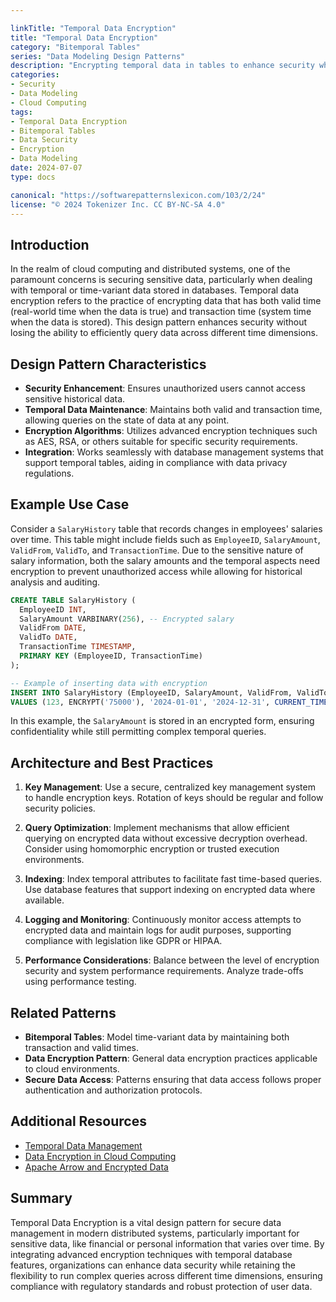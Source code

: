 ```yaml
---

linkTitle: "Temporal Data Encryption"
title: "Temporal Data Encryption"
category: "Bitemporal Tables"
series: "Data Modeling Design Patterns"
description: "Encrypting temporal data in tables to enhance security while maintaining data access flexibility across different time dimensions."
categories:
- Security
- Data Modeling
- Cloud Computing
tags:
- Temporal Data Encryption
- Bitemporal Tables
- Data Security
- Encryption
- Data Modeling
date: 2024-07-07
type: docs

canonical: "https://softwarepatternslexicon.com/103/2/24"
license: "© 2024 Tokenizer Inc. CC BY-NC-SA 4.0"
---
```



## Introduction

In the realm of cloud computing and distributed systems, one of the paramount concerns is securing sensitive data, particularly when dealing with temporal or time-variant data stored in databases. Temporal data encryption refers to the practice of encrypting data that has both valid time (real-world time when the data is true) and transaction time (system time when the data is stored). This design pattern enhances security without losing the ability to efficiently query data across different time dimensions.

## Design Pattern Characteristics

- **Security Enhancement**: Ensures unauthorized users cannot access sensitive historical data.
- **Temporal Data Maintenance**: Maintains both valid and transaction time, allowing queries on the state of data at any point.
- **Encryption Algorithms**: Utilizes advanced encryption techniques such as AES, RSA, or others suitable for specific security requirements.
- **Integration**: Works seamlessly with database management systems that support temporal tables, aiding in compliance with data privacy regulations.

## Example Use Case

Consider a `SalaryHistory` table that records changes in employees' salaries over time. This table might include fields such as `EmployeeID`, `SalaryAmount`, `ValidFrom`, `ValidTo`, and `TransactionTime`. Due to the sensitive nature of salary information, both the salary amounts and the temporal aspects need encryption to prevent unauthorized access while allowing for historical analysis and auditing.

```sql
CREATE TABLE SalaryHistory (
  EmployeeID INT,
  SalaryAmount VARBINARY(256), -- Encrypted salary
  ValidFrom DATE,
  ValidTo DATE,
  TransactionTime TIMESTAMP,
  PRIMARY KEY (EmployeeID, TransactionTime)
);

-- Example of inserting data with encryption
INSERT INTO SalaryHistory (EmployeeID, SalaryAmount, ValidFrom, ValidTo, TransactionTime)
VALUES (123, ENCRYPT('75000'), '2024-01-01', '2024-12-31', CURRENT_TIMESTAMP);
```

In this example, the `SalaryAmount` is stored in an encrypted form, ensuring confidentiality while still permitting complex temporal queries.

## Architecture and Best Practices

1. **Key Management**: Use a secure, centralized key management system to handle encryption keys. Rotation of keys should be regular and follow security policies.
   
2. **Query Optimization**: Implement mechanisms that allow efficient querying on encrypted data without excessive decryption overhead. Consider using homomorphic encryption or trusted execution environments.

3. **Indexing**: Index temporal attributes to facilitate fast time-based queries. Use database features that support indexing on encrypted data where available.

4. **Logging and Monitoring**: Continuously monitor access attempts to encrypted data and maintain logs for audit purposes, supporting compliance with legislation like GDPR or HIPAA.

5. **Performance Considerations**: Balance between the level of encryption security and system performance requirements. Analyze trade-offs using performance testing.

## Related Patterns

- **Bitemporal Tables**: Model time-variant data by maintaining both transaction and valid times.
- **Data Encryption Pattern**: General data encryption practices applicable to cloud environments.
- **Secure Data Access**: Patterns ensuring that data access follows proper authentication and authorization protocols.

## Additional Resources

- [Temporal Data Management](https://example.com/temporal-data-management)
- [Data Encryption in Cloud Computing](https://example.com/data-encryption-cloud)
- [Apache Arrow and Encrypted Data](https://example.com/apache-arrow-encryption)

## Summary

Temporal Data Encryption is a vital design pattern for secure data management in modern distributed systems, particularly important for sensitive data, like financial or personal information that varies over time. By integrating advanced encryption techniques with temporal database features, organizations can enhance data security while retaining the flexibility to run complex queries across different time dimensions, ensuring compliance with regulatory standards and robust protection of user data.


